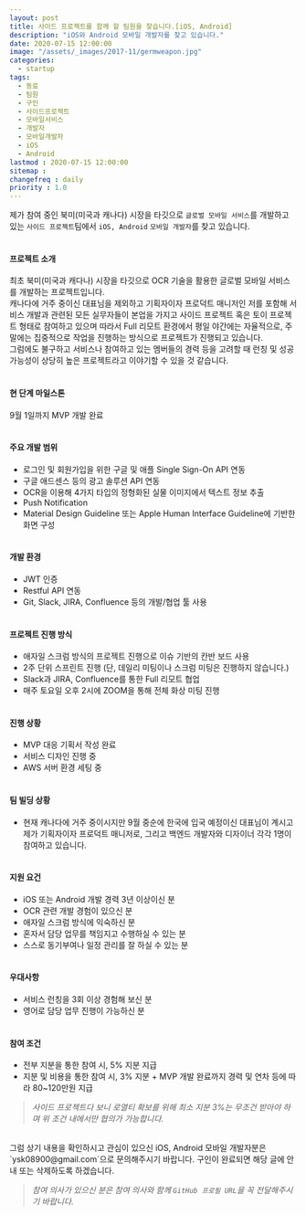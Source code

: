 ```yaml
---
layout: post
title: 사이드 프로젝트를 함께 할 팀원을 찾습니다.[iOS, Android]
description: "iOS와 Android 모바일 개발자를 찾고 있습니다."
date: 2020-07-15 12:00:00
image: "/assets/_images/2017-11/germweapon.jpg"
categories:
  - startup
tags:
  - 동료
  - 팀원
  - 구인
  - 사이드프로젝트
  - 모바일서비스
  - 개발자
  - 모바일개발자
  - iOS
  - Android
lastmod : 2020-07-15 12:00:00
sitemap :
changefreq : daily
priority : 1.0
---
```



제가 참여 중인 북미(미국과 캐나다) 시장을 타깃으로 `글로벌 모바일 서비스`를 개발하고 있는 `사이드 프로젝트`팀에서 `iOS, Android` `모바일 개발자`를 찾고 있습니다.<br><br>

#### **프로젝트 소개**<br>
최초 북미(미국과 캐다나) 시장을 타깃으로 OCR 기술을 활용한 글로벌 모바일 서비스를 개발하는 프로젝트입니다.<br> 캐나다에 거주 중이신 대표님을 제외하고 기획자이자 프로덕트 매니저인 저를 포함해 서비스 개발과 관련된 모든 실무자들이 본업을 가지고 사이드 프로젝트 혹은 토이 프로젝트 형태로 참여하고 있으며 따라서 Full 리모트 환경에서 평일 야간에는 자율적으로, 주말에는 집중적으로 작업을 진행하는 방식으로 프로젝트가 진행되고 있습니다.<br> 그럼에도 불구하고 서비스나 참여하고 있는 멤버들의 경력 등을 고려할 때 런칭 및 성공 가능성이 상당히 높은 프로젝트라고 이야기할 수 있을 것 같습니다.<br><br>

#### **현 단계 마일스톤**<br>
9월 1일까지 MVP 개발 완료<br><br>

#### **주요 개발 범위**<br>
- 로그인 및 회원가입을 위한 구글 및 애플 Single Sign-On API 연동
- 구글 애드센스 등의 광고 솔루션 API 연동
- OCR을 이용해 4가지 타입의 정형화된 실물 이미지에서 텍스트 정보 추출
- Push Notification
- Material Design Guideline 또는 Apple Human Interface Guideline에 기반한 화면 구성<br><br>

#### **개발 환경**<br>
- JWT 인증
- Restful API 연동
- Git, Slack, JIRA, Confluence 등의 개발/협업 툴 사용<br><br>

#### **프로젝트 진행 방식**<br>
- 애자일 스크럼 방식의 프로젝트 진행으로 이슈 기반의 칸반 보드 사용
- 2주 단위 스프린트 진행 (단, 데일리 미팅이나 스크럼 미팅은 진행하지 않습니다.)
- Slack과 JIRA, Confluence를 통한 Full 리모트 협업
- 매주 토요일 오후 2시에 ZOOM을 통해 전체 화상 미팅 진행<br><br>

#### **진행 상황**<br>
- MVP 대응 기획서 작성 완료
- 서비스 디자인 진행 중
- AWS 서버 환경 세팅 중<br><br>

#### **팀 빌딩 상황**<br>
- 현재 캐나다에 거주 중이시지만 9월 중순에 한국에 입국 예정이신 대표님이 계시고 제가 기획자이자 프로덕트 매니저로, 그리고 백엔드 개발자와 디자이너 각각 1명이 참여하고 있습니다.<br><br>

#### **지원 요건**<br>
- iOS 또는 Android 개발 경력 3년 이상이신 분
- OCR 관련 개발 경험이 있으신 분
- 애자일 스크럼 방식에 익숙하신 분
- 혼자서 담당 업무를 책임지고 수행하실 수 있는 분
- 스스로 동기부여나 일정 관리를 잘 하실 수 있는 분<br><br>

#### **우대사항**<br>
- 서비스 런칭을 3회 이상 경험해 보신 분
- 영어로 담당 업무 진행이 가능하신 분<br><br>

#### **참여 조건**<br>
- 전부 지분을 통한 참여 시, 5% 지분 지급
- 지분 및 비용을 통한 참여 시, 3% 지분 + MVP 개발 완료까지 경력 및 연차 등에 따라 80~120만원 지급

>*사이드 프로젝트다 보니 로열티 확보를 위해 최소 지분 3%는 무조건 받아야 하며 위 조건 내에서만 협의가 가능합니다.*

<br>
그럼 상기 내용을 확인하시고 관심이 있으신 iOS, Android 모바일 개발자분은 `ysk08900@gmail.com`으로 문의해주시기 바랍니다. 구인이 완료되면 해당 글에 안내 또는 삭제하도록 하겠습니다.<br>

>*참여 의사가 있으신 분은 참여 의사와 함께 `GitHub 프로필 URL`을 꼭 전달해주시기 바랍니다.*

<br>
<br>
